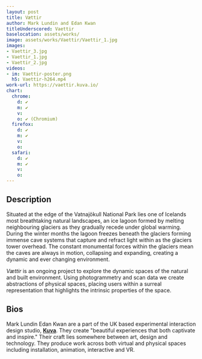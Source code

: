 ```yaml
---
layout: post
title: Vættir
author: Mark Lundin and Edan Kwan
titleUnderscored: Vaettir
baselocation: assets/works/
image: assets/works/Vaettir/Vaettir_1.jpg
images:
- Vaettir_3.jpg
- Vaettir_1.jpg
- Vaettir_2.jpg
videos: 
- im: Vaettir-poster.png
  h5: Vaettir-h264.mp4
work-url: https://vaettir.kuva.io/
chart:
  chrome:
    d: ✔
    m: ✔
    v: 
    o: ✔ (Chromium)
  firefox:
    d: ✔
    m: ✔
    v: 
    o: 
  safari:
    d: ✔
    m: ✔
    v:
    o:
---
```


## Description
Situated at the edge of the Vatnajökull National Park lies one of Icelands most breathtaking natural landscapes, an ice lagoon formed by melting neighbouring glaciers as they gradually recede under global warming. During the winter months the lagoon freezes beneath the glaciers forming immense cave systems that capture and refract light within as the glaciers tower overhead. The constant monumental forces within the glaciers mean the caves are always in motion, collapsing and expanding, creating a dynamic and ever changing environment. 

*Vættir* is an ongoing project to explore the dynamic spaces of the natural and built environment. Using photogrammetry and scan data we create abstractions of physical spaces, placing users within a surreal representation that highlights the intrinsic properties of the space.  

## Bios	
Mark Lundin Edan Kwan are a part of the UK based experimental interaction design studio, **[Kuva](https://www.kuva.io/)**. They create "beautiful experiences that both captivate and inspire." Their craft lies somewhere between art, design and technology. They produce work across both virtual and physical spaces including installation, animation, interactive and VR.
